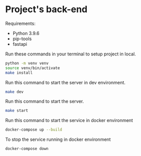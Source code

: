 # Project's back-end
Requirements:
- Python 3.9.6
- pip-tools
- fastapi

Run these commands in your terminal to setup project in local.
```sh
python -m venv venv
source venv/bin/activate
make install
```

Run this command to start the server in dev environment.
```sh
make dev
```

Run this command to start the server.
```sh
make start
```

Run this command to start the service in docker environment
```sh
docker-compose up --build
```
To stop the service running in docker environment
```sh
docker-compose down
```